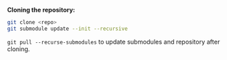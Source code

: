 **Cloning the repository:**
```sh
git clone <repo>
git submodule update --init --recursive
```

`git pull --recurse-submodules` to update submodules and repository after cloning.
